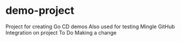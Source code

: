 demo-project
============

Project for creating Go CD demos
Also used for testing Mingle GitHub Integration on project To Do
Making a change
